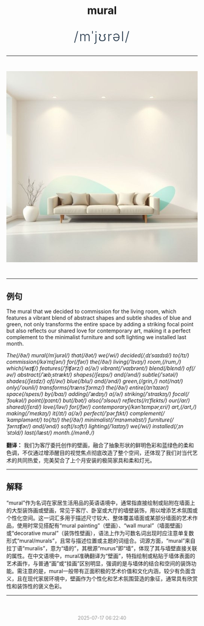 <div align="center">

# mural

<div style="margin: 30px 0;">
<h1 style="font-size: 2.5em; font-weight: 300; letter-spacing: 2px; margin: 0; color: #2c3e50;">
/mˈjʊrəl/
</h1>
</div>

</div>

---

<div align="center" style="margin: 40px 0;">

![mural](images/mural.png)

</div>

---

## 例句

The mural that we decided to commission for the living room, which features a vibrant blend of abstract shapes and subtle shades of blue and green, not only transforms the entire space by adding a striking focal point but also reflects our shared love for contemporary art, making it a perfect complement to the minimalist furniture and soft lighting we installed last month.

*The(/ðə/) mural(/mˈjʊrəl/) that(/ðət/) we(/wi/) decided(/ˌdɪˈsaɪdɪd/) to(/tɪ/) commission(/kəˈmɪʃən/) for(/fər/) the(/ðə/) living(/ˈlɪvɪŋ/) room,(/rum,/) which(/wɪʧ/) features(/ˈfiʧərz/) a(/ə/) vibrant(/ˈvaɪbrənt/) blend(/blɛnd/) of(/əv/) abstract(/ˈæbˌstrækt/) shapes(/ʃeɪps/) and(/ənd/) subtle(/ˈsətəl/) shades(/ʃeɪdz/) of(/əv/) blue(/blu/) and(/ənd/) green,(/grin,/) not(/nɑt/) only(/ˈoʊnli/) transforms(/trænsˈfɔrmz/) the(/ðə/) entire(/ɪnˈtaɪər/) space(/speɪs/) by(/baɪ/) adding(/ˈædɪŋ/) a(/ə/) striking(/ˈstraɪkɪŋ/) focal(/ˈfoʊkəl/) point(/pɔɪnt/) but(/bət/) also(/ˈɔlsoʊ/) reflects(/rɪˈflɛkts/) our(/ɑr/) shared(/ʃɛrd/) love(/ləv/) for(/fər/) contemporary(/kənˈtɛmpərˌɛri/) art,(/ɑrt,/) making(/ˈmeɪkɪŋ/) it(/ɪt/) a(/ə/) perfect(/ˈpərˌfɪkt/) complement(/ˈkɑmpləmənt/) to(/tɪ/) the(/ðə/) minimalist(/ˈmɪnəməlɪst/) furniture(/ˈfərnɪʧər/) and(/ənd/) soft(/sɔft/) lighting(/ˈlaɪtɪŋ/) we(/wi/) installed(/ˌɪnˈstɔld/) last(/læst/) month.(/mənθ./)*

**翻译：** 我们为客厅委托创作的壁画，融合了抽象形状的鲜明色彩和蓝绿色的柔和色调，不仅通过增添醒目的视觉焦点彻底改造了整个空间，还体现了我们对当代艺术的共同热爱，完美契合了上个月安装的极简家具和柔和灯光。

---

## 解释

“mural”作为名词在家居生活用品的英语语境中，通常指直接绘制或贴附在墙面上的大型装饰画或壁画，常见于客厅、卧室或大厅的墙壁装饰，用以增添艺术氛围或个性化空间。这一词汇多用于描述尺寸较大、整体覆盖墙面或某部分墙面的艺术作品，使用时常见搭配有“mural painting”（壁画）、“wall mural”（墙面壁画）或“decorative mural”（装饰性壁画），语法上作为可数名词出现时应注意单复数形式“mural/murals”，且常与描述位置或主题的词组合。词源方面，“mural”来自拉丁语“muralis”，意为“墙的”，其根源“murus”即“墙”，体现了其与墙壁直接关联的属性。在中文语境中，mural准确翻译为“壁画”，特指绘制或粘贴于墙体表面的艺术画作，与普通“画”或“挂画”区别明显，强调的是与墙体的结合和空间的装饰功能。需注意的是，mural一般带有正面积极的艺术价值和文化内涵，较少有负面含义，且在现代家居环境中，壁画作为个性化和艺术氛围营造的象征，通常具有欣赏性和装饰性的褒义色彩。


---

<div align="center" style="margin-top: 50px;">
<small style="color: #999; font-size: 0.9em;">2025-07-17 06:22:40</small>
</div>

